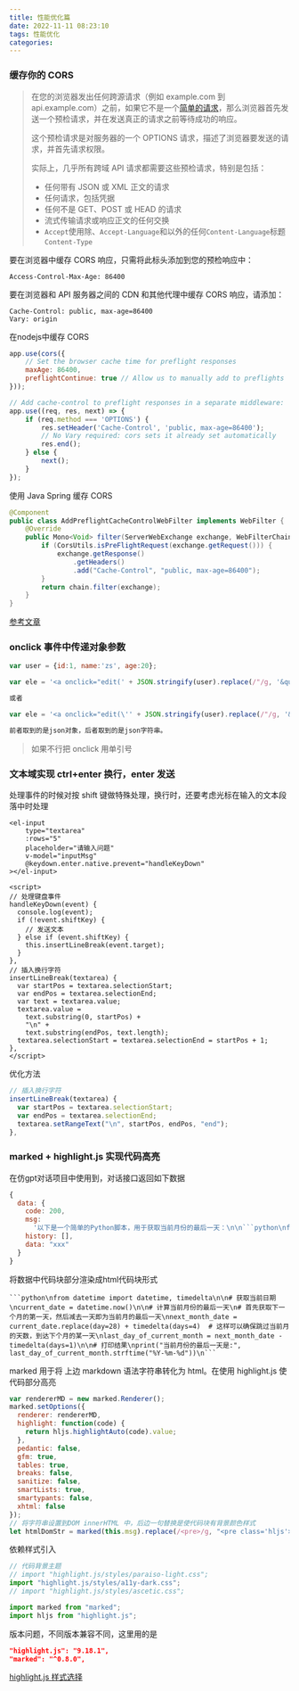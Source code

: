 ```yaml
---
title: 性能优化篇
date: 2022-11-11 08:23:10
tags: 性能优化
categories: 
---
```




### 缓存你的 CORS

> 在您的浏览器发出任何跨源请求（例如 example.com 到 api.example.com）之前，如果它不是一个[简单的请求](https://developer.mozilla.org/en-US/docs/Web/HTTP/CORS#simple_requests)，那么浏览器首先发送一个预检请求，并在发送真正的请求之前等待成功的响应。
>
> 这个预检请求是对服务器的一个 OPTIONS 请求，描述了浏览器要发送的请求，并首先请求权限。
>
> 实际上，几乎所有跨域 API 请求都需要这些预检请求，特别是包括：
>
> - 任何带有 JSON 或 XML 正文的请求
> - 任何请求，包括凭据
> - 任何不是 GET、POST 或 HEAD 的请求
> - 流式传输请求或响应正文的任何交换
> - `Accept`使用除、`Accept-Language`和以外的任何`Content-Language`标题`Content-Type`

要在浏览器中缓存 CORS 响应，只需将此标头添加到您的预检响应中：

```text
Access-Control-Max-Age: 86400
```

要在浏览器和 API 服务器之间的 CDN 和其他代理中缓存 CORS 响应，请添加：

```text
Cache-Control: public, max-age=86400
Vary: origin
```

在nodejs中缓存 CORS

```js
app.use(cors({
    // Set the browser cache time for preflight responses
    maxAge: 86400,
    preflightContinue: true // Allow us to manually add to preflights
}));

// Add cache-control to preflight responses in a separate middleware:
app.use((req, res, next) => {
    if (req.method === 'OPTIONS') {
        res.setHeader('Cache-Control', 'public, max-age=86400');
        // No Vary required: cors sets it already set automatically
        res.end();
    } else {
        next();
    }
});
```

使用 Java Spring 缓存 CORS

```java
@Component
public class AddPreflightCacheControlWebFilter implements WebFilter {
    @Override
    public Mono<Void> filter(ServerWebExchange exchange, WebFilterChain chain) {
        if (CorsUtils.isPreFlightRequest(exchange.getRequest())) {
            exchange.getResponse()
                .getHeaders()
                .add("Cache-Control", "public, max-age=86400");
        }
        return chain.filter(exchange);
    }
}
```

[参考文章](https://httptoolkit.com/blog/cache-your-cors/)



### onclick 事件中传递对象参数

```js
var user = {id:1, name:'zs', age:20};

var ele = '<a οnclick="edit(' + JSON.stringify(user).replace(/"/g, '&quot;') + ');">修改</a>';

或者

var ele = '<a οnclick="edit(\'' + JSON.stringify(user).replace(/"/g, '&quot;') + '\');">修改</a>';

前者取到的是json对象，后者取到的是json字符串。
```

> 如果不行把 onclick 用单引号

### 文本域实现 ctrl+enter 换行，enter 发送

处理事件的时候对按 shift 键做特殊处理，换行时，还要考虑光标在输入的文本段落中时处理

```vue
<el-input
    type="textarea"
    :rows="5"
    placeholder="请输入问题"
    v-model="inputMsg"
    @keydown.enter.native.prevent="handleKeyDown"
></el-input>

<script>
// 处理键盘事件
handleKeyDown(event) {
  console.log(event);
  if (!event.shiftKey) {
    // 发送文本
  } else if (event.shiftKey) {
    this.insertLineBreak(event.target);
  }
},
// 插入换行字符
insertLineBreak(textarea) {
  var startPos = textarea.selectionStart;
  var endPos = textarea.selectionEnd;
  var text = textarea.value;
  textarea.value =
    text.substring(0, startPos) +
    "\n" +
    text.substring(endPos, text.length);
  textarea.selectionStart = textarea.selectionEnd = startPos + 1;
},
</script>
```

优化方法

```js
// 插入换行字符
insertLineBreak(textarea) {
  var startPos = textarea.selectionStart;
  var endPos = textarea.selectionEnd;
  textarea.setRangeText("\n", startPos, endPos, "end");
},

```



### marked + highlight.js 实现代码高亮

在仿gpt对话项目中使用到，对话接口返回如下数据

```js
{
  data: {
    code: 200,
    msg:
      '以下是一个简单的Python脚本，用于获取当前月份的最后一天：\n\n```python\nfrom datetime import datetime, timedelta\n\n# 获取当前日期\ncurrent_date = datetime.now()\n\n# 计算当前月份的最后一天\n# 首先获取下一个月的第一天，然后减去一天即为当前月的最后一天\nnext_month_date = current_date.replace(day=28) + timedelta(days=4)  # 这样可以确保跳过当前月的天数，到达下个月的某一天\nlast_day_of_current_month = next_month_date - timedelta(days=1)\n\n# 打印结果\nprint("当前月份的最后一天是:", last_day_of_current_month.strftime("%Y-%m-%d"))\n```\n\n这个脚本使用了Python的`datetime`模块来处理日期和时间。首先，它获取当前日期，然后通过一些简单的日期计算来确定当前月份的最后一天。这里使用了一个小技巧，即将当前日期的日设置为28，然后加上4天（这样可以确保跳过当前月的天数），接着再减去一天，就得到了当前月的最后一天。\n最后，脚本使用`strftime`方法将日期格式化为`"年-月-日"`的格式，并打印出来。',
    history: [],
    data: "xxx"
  }
}
```

将数据中代码块部分渲染成html代码块形式

~~~text
```python\nfrom datetime import datetime, timedelta\n\n# 获取当前日期\ncurrent_date = datetime.now()\n\n# 计算当前月份的最后一天\n# 首先获取下一个月的第一天，然后减去一天即为当前月的最后一天\nnext_month_date = current_date.replace(day=28) + timedelta(days=4)  # 这样可以确保跳过当前月的天数，到达下个月的某一天\nlast_day_of_current_month = next_month_date - timedelta(days=1)\n\n# 打印结果\nprint("当前月份的最后一天是:", last_day_of_current_month.strftime("%Y-%m-%d"))\n```
~~~

marked 用于将 上边 markdown 语法字符串转化为 html。在使用 highlight.js 使代码部分高亮

```js
var rendererMD = new marked.Renderer();
marked.setOptions({
  renderer: rendererMD,
  highlight: function(code) {
    return hljs.highlightAuto(code).value;
  },
  pedantic: false,
  gfm: true,
  tables: true,
  breaks: false,
  sanitize: false,
  smartLists: true,
  smartypants: false,
  xhtml: false
});
// 将字符串设置到DOM innerHTML 中，后边一句替换是使代码块有背景颜色样式
let htmlDomStr = marked(this.msg).replace(/<pre>/g, "<pre class='hljs'>");

```

依赖样式引入

```js
// 代码背景主题
// import "highlight.js/styles/paraiso-light.css";
import "highlight.js/styles/a11y-dark.css";
// import "highlight.js/styles/ascetic.css";

import marked from "marked";
import hljs from "highlight.js";
```

版本问题，不同版本兼容不同，这里用的是

```json
"highlight.js": "9.18.1",
"marked": "^0.8.0",
```

[highlight.js 样式选择](https://highlightjs.org/examples)